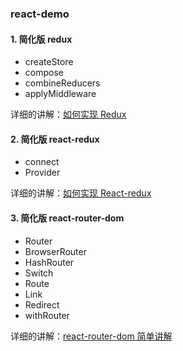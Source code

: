 ### react-demo

#### 1. 简化版 redux

- createStore
- compose
- combineReducers
- applyMiddleware

详细的讲解：[如何实现 Redux](https://youniaogu.github.io/blog/React/how_to_implement_redux.html)

#### 2. 简化版 react-redux

- connect
- Provider

详细的讲解：[如何实现 React-redux](https://youniaogu.github.io/blog/React/how_to_implement_react-redux.html)

#### 3. 简化版 react-router-dom

- Router
- BrowserRouter
- HashRouter
- Switch
- Route
- Link
- Redirect
- withRouter

详细的讲解：[react-router-dom 简单讲解](https://youniaogu.github.io/blog/React/the_simple_react-router-dom.html)
